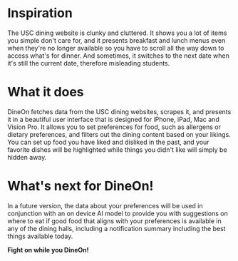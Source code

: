 # Inspiration

The USC dining website is clunky and cluttered. It shows you a lot of items you simple don't care for, and it presents breakfast and lunch menus even when they're no longer available so you have to scroll all the way down to access what's for dinner. And sometimes, it switches to the next date when it's still the current date, therefore misleading students.

# What it does

DineOn fetches data from the USC dining websites, scrapes it, and presents it in a beautiful user interface that is designed for iPhone, iPad, Mac and Vision Pro. It allows you to set preferences for food, such as allergens or dietary preferences, and filters out the dining content based on your likings. You can set up food you have liked and disliked in the past, and your favorite dishes will be highlighted while things you didn't like will simply be hidden away.

# What's next for DineOn!

In a future version, the data about your preferences will be used in conjunction with an on device AI model to provide you with suggestions on where to eat if good food that aligns with your preferences is available in any of the dining halls, including a notification summary including the best things available today.

**Fight on while you DineOn!**
